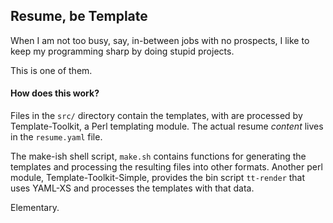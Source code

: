 ## Resume, be Template

When I am not too busy, say, in-between jobs with no prospects, I like to keep my programming sharp by doing stupid projects.

This is one of them.

#### How does this work?

Files in the `src/` directory contain the templates, with are processed by Template-Toolkit, a Perl templating module. The actual resume *content* lives in the `resume.yaml` file.

The make-ish shell script, `make.sh` contains functions for generating the templates and processing the resulting files into other formats. Another perl module, Template-Toolkit-Simple, provides the bin script `tt-render` that uses YAML-XS and processes the templates with that data.

Elementary.
